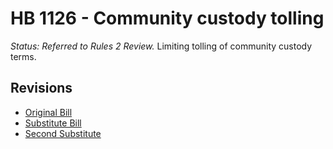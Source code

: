 # HB 1126 - Community custody tolling
*Status: Referred to Rules 2 Review.*
Limiting tolling of community custody terms.

## Revisions
* [Original Bill](1/)
* [Substitute Bill](S/)
* [Second Substitute](S2/)